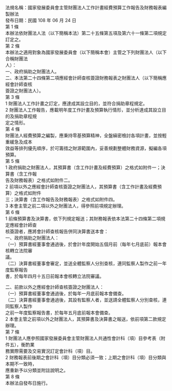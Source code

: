 法規名稱：國家發展委員會主管財團法人工作計畫經費預算工作報告及財務報表編製辦法  
發布日期：民國 108 年 06 月 24 日  
第 1 條  
本辦法依財團法人法（以下簡稱本法）第二十五條第五項及第六十一條第二項規定訂定之。  
第 2 條  
本辦法之適用對象為國家發展委員會（以下簡稱本會）主管之下列財團法人（以下合稱財團法  
人）：  
一、政府捐助之財團法人。  
二、本法第二十四條第二項應經會計師查核簽證財務報表之財團法人（以下簡稱應經會計師查核  
簽證之財團法人）。  
第 3 條  
1 財團法人工作計畫之訂定，應達成其設立目的，並符合捐助章程規定。  
2 財團法人工作報告，應載明年度工作計畫及預算執行情形，並分析達成其設立目的及捐助章程規  
定之情形。  
第 4 條  
財團法人經費預算之編製，應秉持零基預算精神，全盤縝密檢討各項計畫，並按輕重緩急及成本  
效益等排列優先順序，於可籌措之財源範圍內，妥善規劃整體財務資源，擬編各項預算。  
第 5 條  
1 政府捐助之財團法人，其預算書（含工作計畫及經費預算）之格式如附件一；決算書（含工作報  
告及財務報表）之格式如附件二。  
2 前項以外之應經會計師查核簽證之財團法人，其預算書（含工作計畫及經費預算）之格式如附件  
三；決算書（含工作報告及財務報表）之格式如附件四。  
3 本會主管之前二項以外之財團法人，得參照前項規定辦理。  
第 6 條  
1 前條預算書及決算書，依下列規定報送；其財務報表依本法第二十四條第二項規定應經會計師查  
核簽證者，應將會計師查核報告併同決算書送本會：  
一、政府捐助之財團法人：  
（一）預算書經董事會通過後，於會計年度開始五個月前（每年七月底前）報本會核轉立法院審  
議。  
（二）決算書經董事會審定，並送全體監察人分別查核，連同監察人製作之前一年度監察報告  
書，於每年四月十五日前報本會核轉立法院審議。  


二、前款以外之應經會計師查核簽證之財團法人：  
（一）預算書經董事會通過後，於每年一月底前報本會備查。  
（二）決算書經董事會通過後，其設有監察人者，並送請全體監察人分別查核，連同監察人製作  
之前一年度監察報告書，於每年五月底前報本會備查。  
2 本會主管之前項以外之財團法人，其預算書及決算書之報送，依前項第二款規定辦理。  
第 7 條  
1 財團法人應參照國家發展委員會主管財團法人共通性會計科（項）目參考表（附件五），衡酌業  
務實際需要及交易實況訂定會計科（項）目。  
2 財務報表前後期之會計科（項）目分類必須一致；上期之會計科（項）目分類與本期不一致時，  
應重新予以分類並附註說明之。  
第 8 條  
本辦法自發布日施行。  


